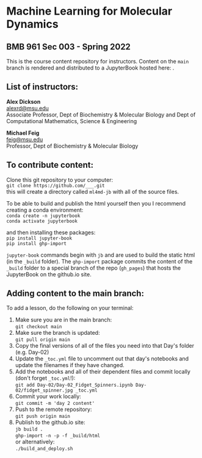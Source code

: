 # Machine Learning for Molecular Dynamics
## BMB 961 Sec 003 - Spring 2022
This is the course content repository for instructors.  Content on the `main` branch is rendered and distributed to a JupyterBook hosted here: .

## List of instructors:
**Alex Dickson** \
[alexrd@msu.edu](mailto:alexrd@msu.edu)\
Associate Professor, Dept of Biochemistry &amp; Molecular Biology and Dept of Computational Mathematics, Science &amp; Engineering

**Michael Feig** \
[feig@msu.edu](mailto:feig@msu.edu)\
Professor, Dept of Biochemistry &amp; Molecular Biology

## To contribute content:

Clone this git repository to your computer:\
`git clone https://github.com/___.git`\
this will create a directory called `ml4md-jb` with all of the source files.

To be able to build and publish the html yourself then you I recommend creating a conda environment:\
`conda create -n jupyterbook`\
`conda activate jupyterbook`

and then installing these packages:\
`pip install jupyter-book`\
`pip install ghp-import`

`jupyter-book` commands begin with `jb` and are used to build the static html (in the `_build` folder).  The `ghp-import` package commits the content of the `_build` folder to a special branch of the repo (`gh_pages`) that hosts the JupyterBook on the github.io site.

## Adding content to the main branch:

To add a lesson, do the following on your terminal:

1) Make sure you are in the main branch:\
   `git checkout main`
2) Make sure the branch is updated:\
   `git pull origin main`
3) Copy the final versions of all of the files you need into that Day's folder (e.g. Day-02)
4) Update the `_toc.yml` file to uncomment out that day's notebooks and update the filenames if they have changed.
5) Add the notebooks and all of their dependent files and commit locally (don't forget `_toc.yml`!):\
   `git add Day-02/Day-02_Fidget_Spinners.ipynb Day-02/fidget_spinner.jpg _toc.yml`
6) Commit your work locally:\
   `git commit -m 'day 2 content'`
7) Push to the remote repository:\
   `git push origin main`
8) Publish to the github.io site:\
   `jb build .`\
   `ghp-import -n -p -f _build/html`\
   or alternatively:\
   `./build_and_deploy.sh`
